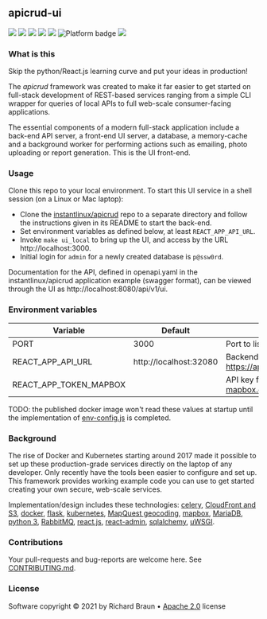 ## apicrud-ui
[![](https://img.shields.io/npm/v/apicrud-ui.svg)](https://npmjs.org/package/apicrud-ui) [![](https://images.microbadger.com/badges/image/instantlinux/apicrud-ui.svg)](https://microbadger.com/images/instantlinux/apicrud-ui "Image badge") [![](https://images.microbadger.com/badges/commit/instantlinux/apicrud-ui.svg)](https://microbadger.com/images/instantlinux/apicrud-ui "Commit badge") [![](https://gitlab.com/instantlinux/apicrud-ui/badges/master/pipeline.svg)](https://gitlab.com/instantlinux/apicrud-ui/pipelines "pipelines") [![](https://gitlab.com/instantlinux/apicrud-ui/badges/master/coverage.svg)](https://gitlab.com/instantlinux/apicrud-ui/-/jobs/artifacts/master/file/coverage/lcov-report/index.html?job=analysis "coverage") ![](https://img.shields.io/badge/platform-amd64%20arm64%20arm%2Fv6%20arm%2Fv7-blue "Platform badge") [![](https://img.shields.io/badge/dockerfile-latest-blue)](https://gitlab.com/instantlinux/apicrud-ui/-/blob/master/Dockerfile.ui "dockerfile")


### What is this

Skip the python/React.js learning curve and put your ideas in production!

The _apicrud_ framework was created to make it far easier to get started on full-stack development of REST-based services ranging from a simple CLI wrapper for queries of local APIs to full web-scale consumer-facing applications.

The essential components of a modern full-stack application include a back-end API server, a front-end UI server, a database, a memory-cache and a background worker for performing actions such as emailing, photo uploading or report generation. This is the UI front-end.

### Usage

Clone this repo to your local environment. To start this UI service in a shell session (on a Linux or Mac laptop):

* Clone the [instantlinux/apicrud](https://github/instantlinux/apicrud) repo to a separate directory and follow the instructions given in its README to start the back-end.
* Set environment variables as defined below, at least `REACT_APP_API_URL`.
* Invoke `make ui_local` to bring up the UI, and access by the URL http://localhost:3000.
* Initial login for `admin` for a newly created database is `p@ssw0rd`.

Documentation for the API, defined in openapi.yaml in the instantlinux/apicrud application example (swagger format), can be viewed through the UI as http://localhost:8080/api/v1/ui.

### Environment variables

Variable | Default | Description
-------- | ------- | -----------
PORT | 3000 | Port to listen on
REACT_APP_API_URL | http://localhost:32080 | Backend, e.g. https://api.yours.com:8080/api/v1
REACT_APP_TOKEN_MAPBOX | | API key for location map (see [mapbox.com](https://account.mapbox.com/auth/signup))

TODO: the published docker image won't read these values at startup until the implementation of [env-config.js](https://www.freecodecamp.org/news/how-to-implement-runtime-environment-variables-with-create-react-app-docker-and-nginx-7f9d42a91d70/) is completed.

### Background

The rise of Docker and Kubernetes starting around 2017 made it possible to set up these production-grade services directly on the laptop of any developer. Only recently have the tools been easier to configure and set up. This framework provides working example code you can use to get started creating your own secure, web-scale services.

Implementation/design includes these technologies: <a href="http://www.celeryproject.org/">celery</a>, <a href="https://aws.amazon.com/cloudfront/">CloudFront and S3</a>, <a href="https://www.docker.com/">docker</a>, <a href="http://flask.pocoo.org/">flask</a>, <a href="https://kubernetes.io/">kubernetes</a>, <a href="https://developer.mapquest.com/documentation/open/geocoding-api/">MapQuest geocoding</a>, <a href="https://www.mapbox.com/">mapbox</a>, <a href="https://mariadb.org/">MariaDB</a>, <a href="https://docs.python.org/3/">python 3</a>, <a href="https://www.rabbitmq.com/">RabbitMQ</a>, <a href="https://reactjs.org">react.js</a>, <a href="https://marmelab.com/react-admin">react-admin</a>, <a href="https://www.sqlalchemy.org/">sqlalchemy</a>, <a href="https://uwsgi-docs.readthedocs.io/en/latest/">uWSGI</a>.

### Contributions

Your pull-requests and bug-reports are welcome here. See [CONTRIBUTING.md](CONTRIBUTING.md).

### License

Software copyright &copy; 2021 by Richard Braun &bull; <a href="https://www.apache.org/licenses/LICENSE-2.0">Apache 2.0</a> license <p />
